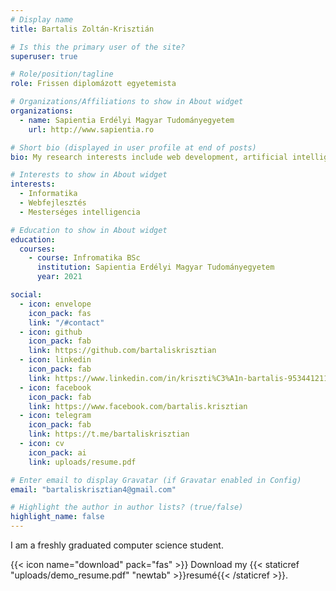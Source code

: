 ```yaml
---
# Display name
title: Bartalis Zoltán-Krisztián

# Is this the primary user of the site?
superuser: true

# Role/position/tagline
role: Frissen diplomázott egyetemista

# Organizations/Affiliations to show in About widget
organizations:
  - name: Sapientia Erdélyi Magyar Tudományegyetem
    url: http://www.sapientia.ro

# Short bio (displayed in user profile at end of posts)
bio: My research interests include web development, artificial intelligence.

# Interests to show in About widget
interests:
  - Informatika
  - Webfejlesztés
  - Mesterséges intelligencia

# Education to show in About widget
education:
  courses:
    - course: Infromatika BSc
      institution: Sapientia Erdélyi Magyar Tudományegyetem
      year: 2021

social:
  - icon: envelope
    icon_pack: fas
    link: "/#contact"
  - icon: github
    icon_pack: fab
    link: https://github.com/bartaliskrisztian
  - icon: linkedin
    icon_pack: fab
    link: https://www.linkedin.com/in/kriszti%C3%A1n-bartalis-953441211/
  - icon: facebook
    icon_pack: fab
    link: https://www.facebook.com/bartalis.krisztian
  - icon: telegram
    icon_pack: fab
    link: https://t.me/bartaliskrisztian
  - icon: cv
    icon_pack: ai
    link: uploads/resume.pdf

# Enter email to display Gravatar (if Gravatar enabled in Config)
email: "bartaliskrisztian4@gmail.com"

# Highlight the author in author lists? (true/false)
highlight_name: false
---
```


I am a freshly graduated computer science student.

{{< icon name="download" pack="fas" >}} Download my {{< staticref "uploads/demo_resume.pdf" "newtab" >}}resumé{{< /staticref >}}.
